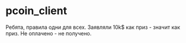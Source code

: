 # pcoin_client

  Ребята, правила одни для всех. Заявляли 10k$ как приз - значит как приз.
  Не оплачено - не получено.
